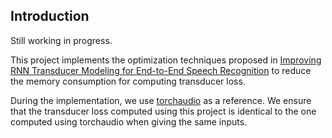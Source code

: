 ## Introduction

Still working in progress.

This project implements the optimization techniques proposed in
[Improving RNN Transducer Modeling for End-to-End Speech Recognition](https://arxiv.org/abs/1909.12415)
to reduce the memory consumption for computing transducer loss.

During the implementation, we use [torchaudio](https://github.com/pytorch/audio) as a reference.
We ensure that the transducer loss computed using this project is identical to the one computed
using torchaudio when giving the same inputs.
